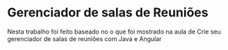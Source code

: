 # Gerenciador de salas de Reuniões
Nesta trabalho foi feito baseado no  o que foi  mostrado na aula de  Crie seu gerenciador de salas de reuniões com Java e Angular
